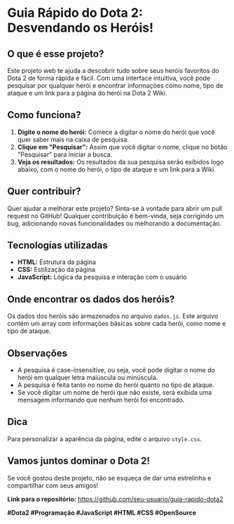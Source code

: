 # Guia Rápido do Dota 2: Desvendando os Heróis!

## O que é esse projeto?

Este projeto web te ajuda a descobrir tudo sobre seus heróis favoritos do Dota 2 de forma rápida e fácil. Com uma interface intuitiva, você pode pesquisar por qualquer herói e encontrar informações como nome, tipo de ataque e um link para a página do herói na Dota 2 Wiki.

## Como funciona?

1. **Digite o nome do herói:** Comece a digitar o nome do herói que você quer saber mais na caixa de pesquisa.
2. **Clique em "Pesquisar":** Assim que você digitar o nome, clique no botão "Pesquisar" para iniciar a busca.
3. **Veja os resultados:** Os resultados da sua pesquisa serão exibidos logo abaixo, com o nome do herói, o tipo de ataque e um link para a Wiki.

## Quer contribuir?

Quer ajudar a melhorar este projeto? Sinta-se à vontade para abrir um pull request no GitHub! Qualquer contribuição é bem-vinda, seja corrigindo um bug, adicionando novas funcionalidades ou melhorando a documentação.

## Tecnologias utilizadas

* **HTML:** Estrutura da página
* **CSS:** Estilização da página
* **JavaScript:** Lógica da pesquisa e interação com o usuário

## Onde encontrar os dados dos heróis?

Os dados dos heróis são armazenados no arquivo `dados.js`. Este arquivo contém um array com informações básicas sobre cada herói, como nome e tipo de ataque.

## Observações

* A pesquisa é case-insensitive, ou seja, você pode digitar o nome do herói em qualquer letra maiúscula ou minúscula.
* A pesquisa é feita tanto no nome do herói quanto no tipo de ataque.
* Se você digitar um nome de herói que não existe, será exibida uma mensagem informando que nenhum herói foi encontrado.

## Dica

Para personalizar a aparência da página, edite o arquivo `style.css`.

## Vamos juntos dominar o Dota 2!

Se você gostou deste projeto, não se esqueça de dar uma estrelinha e compartilhar com seus amigos! 

**Link para o repositório:** https://github.com/seu-usuario/guia-rapido-dota2

**#Dota2 #Programação #JavaScript #HTML #CSS #OpenSource**
